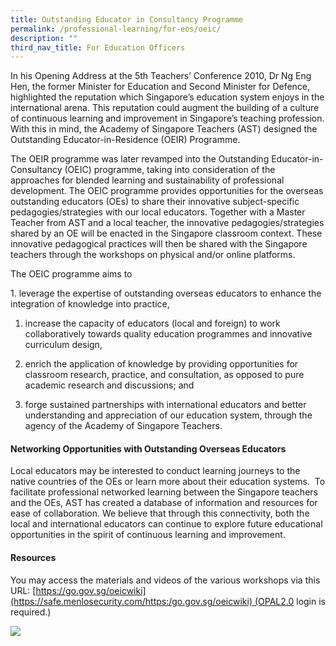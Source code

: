 ```yaml
---
title: Outstanding Educator in Consultancy Programme
permalink: /professional-learning/for-eos/oeic/
description: ""
third_nav_title: For Education Officers
---
```



In his Opening Address at the 5th Teachers’ Conference 2010, Dr Ng Eng Hen, the former Minister for Education and Second Minister for Defence, highlighted the reputation which Singapore’s education system enjoys in the international arena. This reputation could augment the building of a culture of continuous learning and improvement in Singapore’s teaching profession. With this in mind, the Academy of Singapore Teachers (AST) designed the Outstanding Educator-in-Residence (OEIR) Programme.

The OEIR programme was later revamped into the Outstanding Educator-in-Consultancy (OEIC) programme, taking into consideration of the approaches for blended learning and sustainability of professional development. The OEIC programme provides opportunities for the overseas outstanding educators (OEs) to share their innovative subject-specific pedagogies/strategies with our local educators. Together with a Master Teacher from AST and a local teacher, the innovative pedagogies/strategies shared by an OE will be enacted in the Singapore classroom context. These innovative pedagogical practices will then be shared with the Singapore teachers through the workshops on physical and/or online platforms.

The OEIC programme aims to

1\. leverage the expertise of outstanding overseas educators to enhance the integration of knowledge into practice,   

1.  increase the capacity of educators (local and foreign) to work collaboratively towards quality education programmes and innovative curriculum design,  
    
2.  enrich the application of knowledge by providing opportunities for classroom research, practice, and consultation, as opposed to pure academic research and discussions; and  
    
3.  forge sustained partnerships with international educators and better understanding and appreciation of our education system, through the agency of the Academy of Singapore Teachers.

#### Networking Opportunities with Outstanding Overseas Educators

Local educators may be interested to conduct learning journeys to the native countries of the OEs or learn more about their education systems.  To facilitate professional networked learning between the Singapore teachers and the OEs, AST has created a database of information and resources for ease of collaboration. We believe that through this connectivity, both the local and international educators can continue to explore future educational opportunities in the spirit of continuous learning and improvement.

#### Resources

You may access the materials and videos of the various workshops via this URL: [https://go.gov.sg/oeicwiki](https://safe.menlosecurity.com/https:/go.gov.sg/oeicwiki) (OPAL2.0 login is required.)

![](https://staging.d2dfevnwgxersp.amplifyapp.com/images/oeicqr.png)